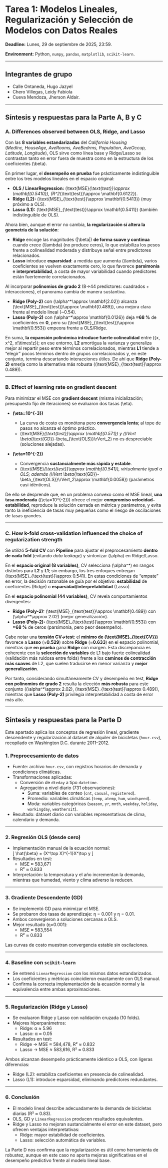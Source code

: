 # Tarea 1: Modelos Lineales, Regularización y Selección de Modelos con Datos Reales

**Deadline:** Lunes, 29 de septiembre de 2025, 23:59.

**Environment:** Python, `numpy`, `pandas`, `matplotlib`, `scikit-learn`.

---
## **Integrantes de grupo**
- Calle Ontaneda, Hugo Jazyel
- Chero Villegas, Leidy Fabiola
- Cueva Mendoza, Jherson Aldair.

---

## Síntesis y respuestas para la Parte A, B y C

### A. Differences observed between OLS, Ridge, and Lasso

Con las **8 variables estandarizadas** del *California Housing*  
(*MedInc, HouseAge, AveRooms, AveBedrms, Population, AveOccup, Latitude, Longitude*), OLS sirve como línea base y Ridge/Lasso se contrastan tanto en error fuera de muestra como en la estructura de los coeficientes \(\beta\).

En primer lugar, el **desempeño en prueba** fue prácticamente indistinguible entre los tres modelos lineales en el espacio original:
- **OLS / LinearRegression:** \(\text{MSE}_{\text{test}}\approx \mathbf{0.5410}\), \(R^2_{\text{test}}\approx \mathbf{0.6122}\).
- **Ridge (L2):** \(\text{MSE}_{\text{test}}\approx \mathbf{0.5413}\) (muy próximo a OLS).
- **Lasso (L1):** \(\text{MSE}_{\text{test}}\approx \mathbf{0.5411}\) (también indistinguible de OLS).

Ahora bien, aunque el error no cambia, **la regularización sí altera la geometría de la solución**:
- **Ridge** encoge las magnitudes \(|\beta|\) **de forma suave y continua** cuando crece \(\lambda\) (no produce ceros), lo que estabiliza los pesos frente a colinealidad moderada y distribuye señal entre predictores relacionados.
- **Lasso** introduce **esparsidad**: a medida que aumenta \(\lambda\), varios coeficientes se vuelven exactamente cero, lo que favorece **parsimonia** e **interpretabilidad**, a costa de mayor variabilidad cuando predictores están fuertemente correlacionados.

Al incorporar **polinomios de grado 2** (8→44 predictores: cuadrados + interacciones), el panorama cambia de manera sustantiva.  
- **Ridge (Poly-2)** con \(\alpha^\*\approx \mathbf{2.02}\) alcanza \(\text{MSE}_{\text{test}}\approx \mathbf{0.489}\), una mejora clara frente al modelo lineal (~0.54).  
- **Lasso (Poly-2)** con \(\alpha^\*\approx \mathbf{0.0126}\) deja **≈68 %** de coeficientes en **0**, pero su \(\text{MSE}_{\text{test}}\approx \mathbf{0.553}\) empeora frente a OLS/Ridge.

En suma, **la expansión polinómica introduce fuerte colinealidad** entre \(\{x, x^2, x\!\times\!z\}\); en ese entorno, **L2** amortigua la varianza y generaliza mejor al repartir peso entre términos correlacionados, mientras **L1** tiende a “elegir” pocos términos dentro de grupos correlacionados y, en este conjunto, termina descartando interacciones útiles. De ahí que **Ridge (Poly-2)** emerja como la alternativa más robusta (\(\text{MSE}_{\text{test}}\approx 0.489\)).

---

### B. Effect of learning rate on gradient descent

Para minimizar el MSE con **gradient descent** (misma inicialización; presupuesto fijo de iteraciones) se evaluaron dos tasas \(\eta\).

- **\(\eta=10^{-3}\)**  
  - La curva de costo es monótona pero **convergencia lenta**; al tope de pasos no alcanza el óptimo práctico.  
  - \(\text{MSE}_{\text{test}}\approx \mathbf{0.571}\) y \(\lVert \beta_{\text{GD}}-\beta_{\text{OLS}}\rVert_2\) no es despreciable (soluciones alejadas).

- **\(\eta=10^{-2}\)**  
  - Convergencia **sustancialmente más rápida y estable**.  
  - \(\text{MSE}_{\text{test}}\approx \mathbf{0.541}\), virtualmente igual a OLS; además \(\lVert \beta_{\text{GD}}-\beta_{\text{OLS}}\rVert_2\approx \mathbf{0.0058}\) (parámetros casi idénticos).

De ello se desprende que, en un problema convexo como el MSE lineal, **una tasa moderada** (\(\eta=10^{-2}\)) ofrece el mejor **compromiso velocidad–estabilidad**, reproduce la solución cerrada en métrica y parámetros, y evita tanto la ineficiencia de tasas muy pequeñas como el riesgo de oscilaciones de tasas grandes.

---

### C. How k-fold cross-validation influenced the choice of regularization strength

Se utilizó **5-fold CV** con **Pipeline** para ajustar el preprocesamiento **dentro de cada fold** (evitando *data leakage*) y sintonizar \(\alpha\) en Ridge/Lasso.

En el **espacio original (8 variables)**, CV selecciona \(\alpha^\*\) en rangos distintos para **L2** y **L1**; sin embargo, los tres enfoques entregan \(\text{MSE}_{\text{test}}\approx 0.541\). En estas condiciones de “empate” en error, la decisión razonable se guía por el objetivo: **estabilidad** de coeficientes (Ridge) o **esparsidad/interpretabilidad** (Lasso).

En el **espacio polinomial (44 variables)**, CV revela comportamientos divergentes:
- **Ridge (Poly-2):** \(\text{MSE}_{\text{test}}\approx \mathbf{0.489}\) con \(\alpha^\*\approx 2.02\) (mejor generalización).  
- **Lasso (Poly-2):** \(\text{MSE}_{\text{test}}\approx \mathbf{0.553}\) con **≈68 %** de ceros (parsimonia, pero peor desempeño).

Cabe notar una **tensión CV→test**: el **mínimo de \(\text{MSE}_{\text{CV}}\)** favorece a **Lasso** (≈**0.529**) sobre **Ridge** (≈**0.633**) en el espacio polinomial, mientras que **en prueba** gana **Ridge** con margen. Esta discrepancia es coherente con la **selección de variables** de L1 bajo fuerte colinealidad (validación más ruidosa entre folds) frente a los **caminos de contracción más suaves** de L2, que suelen traducirse en menor varianza y **mejor generalización**.

Por tanto, considerando simultáneamente CV y desempeño en test, **Ridge con polinomios de grado 2** resulta la elección **más robusta** para este conjunto (\(\alpha^\*\approx 2.02\), \(\text{MSE}_{\text{test}}\approx 0.489\)), mientras que **Lasso (Poly-2)** privilegia interpretabilidad a costa de error más alto.

---

## Síntesis y respuestas para la Parte D

Este apartado aplica los conceptos de regresión lineal, gradiente descendente y regularización al dataset de alquiler de bicicletas (`hour.csv`), recopilado en Washington D.C. durante 2011–2012.

### 1. Preprocesamiento de datos
- Fuente: archivo `hour.csv`, con registros horarios de demanda y condiciones climáticas.  
- Transformaciones aplicadas:
  - Conversión de `dteday` a tipo `datetime`.
  - Agregación a nivel diario (731 observaciones):
    - Suma: variables de conteo (`cnt`, `casual`, `registered`).
    - Promedio: variables climáticas (`temp`, `atemp`, `hum`, `windspeed`).
    - Moda: variables categóricas (`season`, `yr`, `mnth`, `weekday`, `holiday`, `workingday`, `weathersit`).  
- Resultado: dataset diario con variables representativas de clima, calendario y demanda.

---

### 2. Regresión OLS (desde cero)
- Implementación manual de la ecuación normal:  
  \[
  \hat{\beta} = (X^\top X)^{-1}X^\top y
  \]
- Resultados en test:
  - MSE ≈ 583,671  
  - R² ≈ 0.833
- Interpretación: la temperatura y el año incrementan la demanda, mientras que humedad, viento y clima adverso la reducen.

---

### 3. Gradiente Descendente (GD)
- Se implementó GD para minimizar el MSE.  
- Se probaron dos tasas de aprendizaje: η = 0.001 y η = 0.01.  
- Ambos convergieron a soluciones cercanas a OLS.  
- Mejor resultado (η=0.001):
  - MSE ≈ 583,554  
  - R² ≈ 0.833

Las curvas de costo muestran convergencia estable sin oscilaciones.

---

### 4. Baseline con `scikit-learn`
- Se entrenó `LinearRegression` con los mismos datos estandarizados.  
- Los coeficientes y métricas coincidieron exactamente con OLS manual.  
- Confirma la correcta implementación de la ecuación normal y la equivalencia entre ambas aproximaciones.

---

### 5. Regularización (Ridge y Lasso)
- Se evaluaron Ridge y Lasso con validación cruzada (10 folds).  
- Mejores hiperparámetros:
  - Ridge: α ≈ 5.96  
  - Lasso: α ≈ 0.05
- Resultados en test:
  - Ridge → MSE ≈ 584,478, R² ≈ 0.832
  - Lasso → MSE ≈ 583,616, R² ≈ 0.833

Ambos alcanzan desempeño prácticamente idéntico a OLS, con ligeras diferencias:
- Ridge (L2): estabiliza coeficientes en presencia de colinealidad.  
- Lasso (L1): introduce esparsidad, eliminando predictores redundantes.  

---

### 6. Conclusión 
- El modelo lineal describe adecuadamente la demanda de bicicletas diarias (R² ≈ 0.83).  
- OLS, GD y `LinearRegression` producen resultados equivalentes.  
- Ridge y Lasso no mejoran sustancialmente el error en este dataset, pero ofrecen ventajas interpretativas:
  - Ridge: mayor estabilidad de coeficientes.  
  - Lasso: selección automática de variables.  

La Parte D nos confirma que la regularización es útil como herramienta de robustez, aunque en este caso no aporta mejoras significativas en el desempeño predictivo frente al modelo lineal base.
